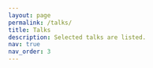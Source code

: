 ```yaml
---
layout: page
permalink: /talks/
title: Talks
description: Selected talks are listed.
nav: true
nav_order: 3
---
```


